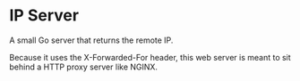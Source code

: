 # IP Server
A small Go server that returns the remote IP.

Because it uses the X-Forwarded-For header, this web server is meant to sit behind a HTTP proxy server like NGINX.
